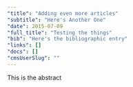 ```yaml
---
"title": "Adding even more articles"
"subtitle": "Here's Another One"
"date": 2015-07-09 
"full_title": "Testing the things"
"bib": "Here's the bibliographic entry"
"links": []
"docs": []
"cmsUserSlug": ""
---
```


This is the abstract